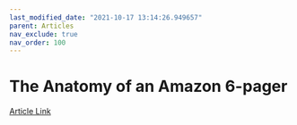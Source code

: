 ```yaml
---
last_modified_date: "2021-10-17 13:14:26.949657"
parent: Articles
nav_exclude: true
nav_order: 100
---
```


# The Anatomy of an Amazon 6-pager

 [Article Link](https://writingcooperative.com/the-anatomy-of-an-amazon-6-pager-fc79f31a41c9)

